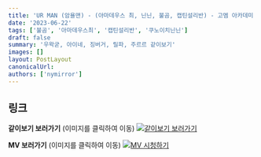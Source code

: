```yaml
---
title: 'UR MAN (암욜맨) - (아마데우스 최, 닌닌, 불곰, 캡틴설리반) - 고멤 아카데미 학예회 아닌말곰'
date: '2023-06-22'
tags: ['불곰', '아마데우스최', '캡틴설리반', '쿠노이치닌닌']
draft: false
summary: '우왁굳, 아이네, 징버거, 릴파, 주르르 같이보기'
images: []
layout: PostLayout
canonicalUrl:
authors: ['nymirror']
---
```


## 링크

**같이보기 보러가기** (이미지를 클릭하여 이동)
[![같이보기 보러가기](https://cdn.discordapp.com/attachments/1136601898116464710/1211650793904807976/logo.png?ex=65eef8bc&is=65dc83bc&hm=95dc0e08c1f43025dd60def429896697b3787a9f923593eb50b24e9fb6280361&)](https://cafe.naver.com/steamindiegame/11703868)

**MV 보러가기** (이미지를 클릭하여 이동)
[![MV 시청하기](https://i.ytimg.com/vi/dZc2K3lLcz4/maxresdefault.jpg)](https://youtu.be/dZc2K3lLcz4)
